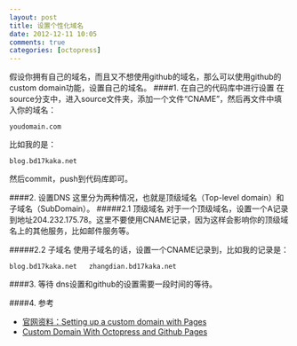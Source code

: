 ```yaml
---
layout: post
title: 设置个性化域名
date: 2012-12-11 10:05
comments: true
categories: [octopress]
---
```

假设你拥有自己的域名，而且又不想使用github的域名，那么可以使用github的custom domain功能，设置自己的域名。
####1. 在自己的代码库中进行设置
在source分支中，进入source文件夹，添加一个文件“CNAME”，然后再文件中填入你的域名：

```
youdomain.com
```

比如我的是：

```
blog.bd17kaka.net
```

然后commit，push到代码库即可。

####2. 设置DNS
这里分为两种情况，也就是顶级域名（Top-level domain）和子域名（SubDomain）。
#####2.1 顶级域名
对于一个顶级域名，设置一个A记录到地址204.232.175.78。这里不要使用CNAME记录，因为这样会影响你的顶级域名上的其他服务，比如邮件服务等。

#####2.2 子域名
使用子域名的话，设置一个CNAME记录到，比如我的记录是：

```
blog.bd17kaka.net   zhangdian.bd17kaka.net
```

####3. 等待
dns设置和github的设置需要一段时间的等待。

####4. 参考
* [官网资料：Setting up a custom domain with Pages](https://help.github.com/articles/setting-up-a-custom-domain-with-pages)
* [Custom Domain With Octopress and Github Pages](http://robdodson.me/blog/2012/04/30/custom-domain-with-octopress-and-github-pages/)
